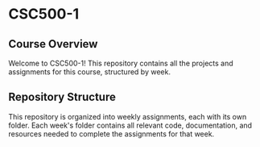 # CSC500-1

## Course Overview
Welcome to CSC500-1! This repository contains all the projects and assignments for this course, structured by week. 

## Repository Structure
This repository is organized into weekly assignments, each with its own folder. Each week's folder contains all relevant code, documentation, and resources needed to complete the assignments for that week.
